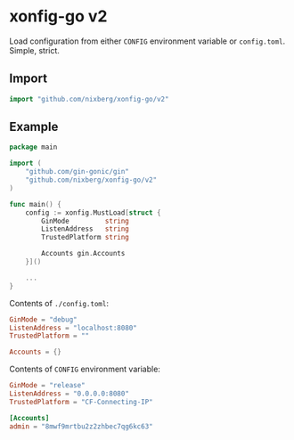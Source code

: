 # xonfig-go v2

Load configuration from either `CONFIG` environment variable or `config.toml`.
Simple, strict.

## Import

```go
import "github.com/nixberg/xonfig-go/v2"
```

## Example

```go
package main

import (
	"github.com/gin-gonic/gin"
	"github.com/nixberg/xonfig-go/v2"
)

func main() {
	config := xonfig.MustLoad[struct {
		GinMode         string
		ListenAddress   string
		TrustedPlatform string

		Accounts gin.Accounts
	}]()

	...
}
```

Contents of `./config.toml`:

```toml
GinMode = "debug"
ListenAddress = "localhost:8080"
TrustedPlatform = ""

Accounts = {}
```

Contents of `CONFIG` environment variable:

```toml
GinMode = "release"
ListenAddress = "0.0.0.0:8080"
TrustedPlatform = "CF-Connecting-IP"

[Accounts]
admin = "8mwf9mrtbu2z2zhbec7qg6kc63"
```
